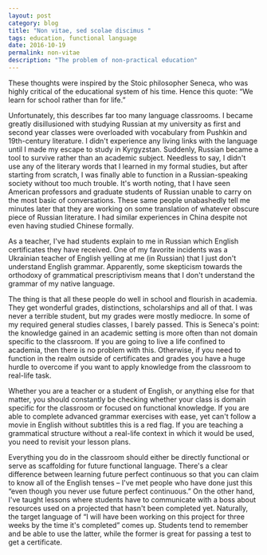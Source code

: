 ```yaml
---
layout: post
category: blog
title: "Non vitae, sed scolae discimus "
tags: education, functional language
date: 2016-10-19
permalink: non-vitae
description: "The problem of non-practical education"
---
```

These thoughts were inspired by the Stoic philosopher Seneca, who was highly critical of the educational system of his time. Hence this quote: “We learn for school rather than for life.” 

Unfortunately, this describes far too many language classrooms. I became greatly disillusioned with studying Russian at my university as first and second year classes were overloaded with vocabulary from Pushkin and 19th-century literature. I didn't experience any living links with the language until I made my escape to study in Kyrgyzstan. Suddenly, Russian became a tool to survive rather than an academic subject. Needless to say, I didn't use any of the literary words that I learned in my formal studies, but after starting from scratch, I was finally able to function in a Russian-speaking society without too much trouble. It's worth noting, that I have seen American professors and graduate students of Russian unable to carry on the most basic of conversations. These same people unabashedly tell me minutes later that they are working on some translation of whatever obscure piece of Russian literature. I had similar experiences in China despite not even having studied Chinese formally. 

As a teacher, I've had students explain to me in Russian which English certificates they have received. One of my favorite incidents was a Ukrainian teacher of English yelling at me (in Russian) that I just don't understand English grammar. Apparently, some skepticism towards the orthodoxy of grammatical prescriptivism means that I don't understand the grammar of my native language.  

The thing is that all these people do well in school and flourish in academia. They get wonderful grades, distinctions, scholarships and all of that. I was never a terrible student, but my grades were mostly mediocre. In some of my required general studies classes, I barely passed. This is Seneca's point: the knowledge gained in an academic setting is more often than not domain specific to the classroom. If you are going to live a life confined to academia, then there is no problem with this. Otherwise, if you need to function in the realm outside of certificates and grades you have a huge hurdle to overcome if you want to apply knowledge from the classroom to real-life task. 

Whether you are a teacher or a student of English, or anything else for that matter, you should constantly be checking whether your class is domain specific for the classroom or focused on functional knowledge. If you are able to complete advanced grammar exercises with ease, yet can't follow a movie in English without subtitles this is a red flag. If you are teaching a grammatical structure without a real-life context in which it would be used, you need to revisit your lesson plans. 

Everything you do in the classroom should either be directly functional or serve as scaffolding for future functional language. There's a clear difference between learning future perfect continuous so that you can claim to know all of the English tenses – I've met people who have done just this “even though you never use future perfect continuous.” On the other hand, I've taught lessons where students have to communicate with a boss about resources used on a projected that hasn't been completed yet. Naturally, the target language of “I will have been working on this project for three weeks by the time it's completed” comes up. Students tend to remember and be able to use the latter, while the former is great for passing a test to get a certificate. 